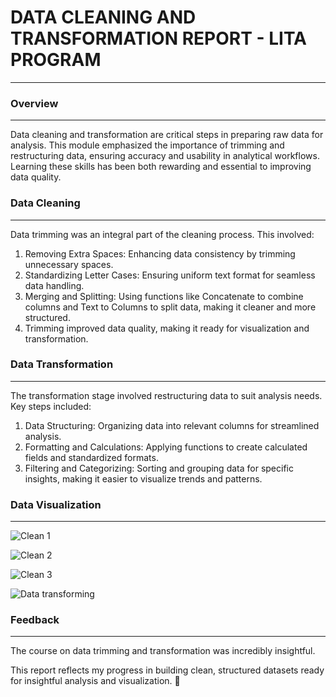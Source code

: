 # DATA CLEANING AND TRANSFORMATION REPORT - LITA PROGRAM
---

### Overview
---
Data cleaning and transformation are critical steps in preparing raw data for analysis. 
This module emphasized the importance of trimming and restructuring data, ensuring accuracy and usability in analytical workflows. 
Learning these skills has been both rewarding and essential to improving data quality.


### Data Cleaning
---
Data trimming was an integral part of the cleaning process. This involved:
1. Removing Extra Spaces: Enhancing data consistency by trimming unnecessary spaces.
2. Standardizing Letter Cases: Ensuring uniform text format for seamless data handling.
3. Merging and Splitting: Using functions like Concatenate to combine columns and Text to Columns to split data, making it cleaner and more structured.
4. Trimming improved data quality, making it ready for visualization and transformation.



### Data Transformation
---
The transformation stage involved restructuring data to suit analysis needs. Key steps included:
1. Data Structuring: Organizing data into relevant columns for streamlined analysis.
2. Formatting and Calculations: Applying functions to create calculated fields and standardized formats.
3. Filtering and Categorizing: Sorting and grouping data for specific insights, making it easier to visualize trends and patterns.



### Data Visualization
---

![Clean 1](https://github.com/user-attachments/assets/42d278b4-b506-46c6-90e7-3bb49ae91b62)


![Clean 2](https://github.com/user-attachments/assets/6c79c948-e9a5-4e7f-b4bd-63d4418fabd0)


![Clean 3](https://github.com/user-attachments/assets/6d8efb18-dadd-4896-a5fd-0a61b762e7f3)


![Data transforming](https://github.com/user-attachments/assets/87e6ea4e-d00a-4b75-b95a-96e9c1edae7f)


### Feedback
---
The course on data trimming and transformation was incredibly insightful. 

This report reflects my progress in building clean, structured datasets ready for insightful analysis and visualization. 🙂

